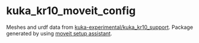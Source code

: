 # kuka_kr10_moveit_config

Meshes and urdf data from [kuka-experimental/kuka_kr10_support][]. Package generated
by using [moveit setup assistant][].


[kuka-experimental/kuka_kr10_support]: https://github.com/ros-industrial/kuka_experimental/tree/indigo-devel/kuka_kr10_support
[ROS-Industrial]: http://wiki.ros.org/Industrial
[ROS wiki]: http://wiki.ros.org/kuka_experimental
[moveit setup assistant]:http://docs.ros.org/hydro/api/moveit_setup_assistant/html/doc/tutorial.html
